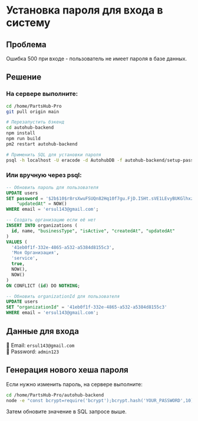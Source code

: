 # Установка пароля для входа в систему

## Проблема
Ошибка 500 при входе - пользователь не имеет пароля в базе данных.

## Решение

### На сервере выполните:

```bash
cd /home/PartsHub-Pro
git pull origin main

# Перезапустить бэкенд
cd autohub-backend
npm install
npm run build
pm2 restart autohub-backend

# Применить SQL для установки пароля
psql -h localhost -U eracode -d AutohubDB -f autohub-backend/setup-password.sql
```

### Или вручную через psql:

```sql
-- Обновить пароль для пользователя
UPDATE users 
SET password = '$2b$10$r8rsXwuFSUQn82Hq10f7gu.FjD.ISHt.sVE1LEvyBUKGlhxzETCUK',
    "updatedAt" = NOW()
WHERE email = 'ersul143@gmail.com';

-- Создать организацию если её нет
INSERT INTO organizations (
  id, name, "businessType", "isActive", "createdAt", "updatedAt"
)
VALUES (
  '41eb0f1f-332e-4865-a532-a5384d8155c3',
  'Моя Организация',
  'service',
  true,
  NOW(),
  NOW()
)
ON CONFLICT (id) DO NOTHING;

-- Обновить organizationId для пользователя
UPDATE users 
SET "organizationId" = '41eb0f1f-332e-4865-a532-a5384d8155c3'
WHERE email = 'ersul143@gmail.com';
```

## Данные для входа

📧 Email: `ersul143@gmail.com`  
🔑 Password: `admin123`

## Генерация нового хеша пароля

Если нужно изменить пароль, на сервере выполните:

```bash
cd /home/PartsHub-Pro/autohub-backend
node -e "const bcrypt=require('bcrypt');bcrypt.hash('YOUR_PASSWORD',10).then(h=>console.log(h))"
```

Затем обновите значение в SQL запросе выше.

